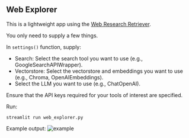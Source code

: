 ## Web Explorer

This is a lightweight app using the [Web Research Retriever](https://github.com/langchain-ai/langchain/pull/8102).

You only need to supply a few things.

In `settings()` function, supply:

* Search: Select the search tool you want to use (e.g., GoogleSearchAPIWrapper).
* Vectorstore: Select the vectorstore and embeddings you want to use (e.g., Chroma, OpenAIEmbeddings).
* Select the LLM you want to use (e.g., ChatOpenAI).

Ensure that the API keys required for your tools of interest are specified.

Run:

```
streamlit run web_explorer.py
```

Example output:
![example](https://github.com/langchain-ai/web-explorer/assets/122662504/b2c9d671-1188-4451-b73f-37f9a321b822)
